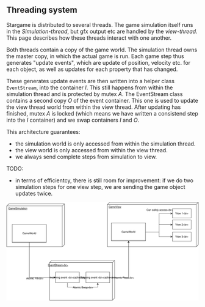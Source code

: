 ## Threading system

Stargame is distributed to several threads. The game simulation itself runs in the *Simulation-thread*, 
but gfx output etc are handled by the *view-thread*.
This page describes how these threads interact with one another.

Both threads contain a copy of the game world. The simulation thread owns the master copy, in which the actual 
game is run. Each game step thus generates "update events", which are update of position, velocity etc. for each object,
as well as updates for each property that has changed.

These generates update events are then written into a helper class `EventStream`, into the container *I*. This still happens from within the 
simulation thread and is protected by mutex *A*. 
The EventStream class contains a second copy *O* of the event container. This one is used to update the view thread world
from within the view thread. After updating has finished, mutex *A* is locked (which means we have written a consistend step into 
the *I* container) and we swap containers *I* and *O*. 

This architecture guarantees:
* the simulation world is only accessed from within the simulation thread.
* the view world is only accessed from within the view thread.
* we always send complete steps from simulation to view.

TODO:
* in terms of efficientcy, there is still room for improvement: if we do two simulation steps for one
  view step, we are sending the game object updates twice.

![alt text](threading.svg "Threading schematic")

